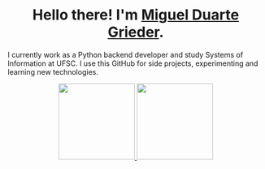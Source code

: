 <div>
  
  <h1 align="center">
    Hello there! I'm
    <a href="www.linkedin.com/in/miguel-duarte-grieder/">Miguel Duarte Grieder</a>.
  </h1>
  <p>
    I currently work as a Python backend developer and study Systems of Information at UFSC.
    I use this GitHub for side projects, experimenting and learning new technologies.
  </p>
</div>

<div align="center">
  <a href="https://github.com/migueldgrieder">
    <img height="150em" src="https://github-readme-stats.vercel.app/api?username=migueldgrieder&count_private=true&include_all_commits=true&show_icons=true&theme=dracula&hide_border=false&show_owner=true"/>
    <img height="150em" src="https://github-readme-stats.vercel.app/api/top-langs/?username=migueldgrieder&theme=dracula&hide_border=false&&layout=compact"/>
  </a>
</div>
